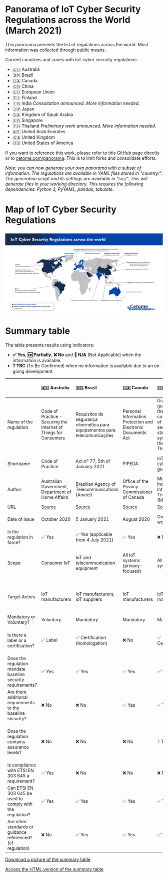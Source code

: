 # Panorama of IoT Cyber Security Regulations across the World (March 2021)
This panorama presents the list of regulations across the world.
Most information was collected through public means.

Current countries and zones with IoT cyber security regulations:
- 🇦🇺 Australia
- 🇧🇷 Brazil 
- 🇨🇦 Canada
- 🇨🇳 China
- 🇪🇺 European Union
- 🇫🇮 Finland
- 🇮🇳 India *Consultation announced. More information needed.*
- 🇯🇵 Japan
- 🇸🇦 Kingdom of Saudi Arabia
- 🇸🇬 Singapore
- 🇹🇭 Thailand *Preliminary work announced. More information needed.*
- 🇦🇪 United Arab Emirates
- 🇬🇧 United Kingdom
- 🇺🇸 United States of America

If you want to reference this work, please refer to this GitHub page directly or to [cetome.com/panorama](https://cetome.com/panorama).
This is to limit forks and consolidate efforts.

*Note: you can now generate your own panorama with a subset of information. The regulations are available in YAML files stored in "country/". The generation script and its settings are available in "src/". This will generate files in your working directory. This requires the following dependencies: Python 3, PyYAML, pandas, tabulate.*

# Map of IoT Cyber Security Regulations
![map](map.png)

# Summary table
The table presents results using indicators:
- **✅ Yes**, **🆗 Partially**, **❌ No** and **🛑 N/A** (Not Applicable) when the information is available.
- **❔ TBC** (To Be Confirmed) when no information is available due to an on-going development.

|                                                              | 🇦🇺 Australia                                                                         | 🇧🇷 Brazil                                                                                        | 🇨🇦 Canada                                                                 | 🇨🇳 China                                                                                                    | 🇪🇺 European Union                                       | 🇪🇺 European Union                                                                                                                      | 🇫🇮 Finland                                            | 🇮🇳 India                                                       | 🇯🇵 Japan                                                                       | 🇸🇦 Kingdom of Saudi Arabia                                                                                      | 🇸🇬 Singapore                                                                        | 🇹🇭 Thailand                                                                  | 🇦🇪 United Arab Emirates                                                                      | 🇬🇧 United Kingdom                                                    | 🇺🇸 USA                                                                 | 🇺🇸 USA - California                                                                            | 🇺🇸 USA - Oregon                                                            |
|:-------------------------------------------------------------|:-------------------------------------------------------------------------------------|:-------------------------------------------------------------------------------------------------|:--------------------------------------------------------------------------|:------------------------------------------------------------------------------------------------------------|:--------------------------------------------------------|:---------------------------------------------------------------------------------------------------------------------------------------|:------------------------------------------------------|:---------------------------------------------------------------|:-------------------------------------------------------------------------------|:----------------------------------------------------------------------------------------------------------------|:------------------------------------------------------------------------------------|:-----------------------------------------------------------------------------|:---------------------------------------------------------------------------------------------|:---------------------------------------------------------------------|:-----------------------------------------------------------------------|:-----------------------------------------------------------------------------------------------|:---------------------------------------------------------------------------|
| Name of the regulation                                       | Code of Practice - Securing the Internet of Things for Consumers                     | Requisitos de segurança cibernética para equipamentos para telecomunicações                      | Personal Information Protection and Electronic Documents Act              | Draft guidelines for the construction of basic security standard systems for the Internet of Things ('IoT') | Regulation (EU) 2019/881                                | Articles 3(3)(e) and (f) of the Radio Equipment Directive 2014/53/EU                                                                   | Tietoturvamerkki                                      | Proposals for regulating consumer smart product cyber security | IoT Security Safety Framework                                                  | Internet of Things Regulatory Framework                                                                         | Cybersecurity labelling scheme                                                      | IoT cyber security regulations                                               | Internet of Things Regulatory Policy                                                         | Proposals for regulating consumer smart product cyber security       | H.R. 1668 - IoT Cybersecurity Improvement Act of 2020                  | Senate Bill No. 327 - Information privacy: connected devices                                   | House Bill 2395                                                            |
| Shortname                                                    | Code of Practice                                                                     | Act nº 77, 5th of January 2021                                                                   | PIPEDA                                                                    | IoT cybersecurity guidelines                                                                                | Cybersecurity Act                                       | RED                                                                                                                                    | Finnish Cybersecurity Label                           | Secure by Design                                               | IoT-SSF                                                                        | IoT Regulatory Framework                                                                                        | CSL                                                                                 | 🛑 N/A                                                                       | IoT Regulatory Policy                                                                        | Secure by Design                                                     | IoT Cybersecurity Improvement Act of 2020                              | SB-327                                                                                         | HB 2395                                                                    |
| Author                                                       | Australian Government, Department of Home Affairs                                    | Brazilian Agency of Telecommunications (Anatel)                                                  | Office of the Privacy Commissioner of Canada                              | Ministry of Industry and Information Technology (MIIT)                                                      | European Commission                                     | European Commission                                                                                                                    | Finnish transport and communication agency (Traficom) | Department for Digital, Media, Culture and Science             | Ministry of Economy, Trade and Industry (METI)                                 | Communication and Information Technology Commission                                                             | Cyber Security Agency of Singapore (CSA)                                            | Office of the National Broadcasting and Telecommunications Commission (NBTC) | Telecommunications Regulatory Authority                                                      | Department for Digital, Media, Culture and Science                   | Congress                                                               | California State Senate                                                                        | Oregon House of Representatives                                            |
| URL                                                          | [Source](https://www.homeaffairs.gov.au/reports-and-pubs/files/code-of-practice.pdf) | [Source](https://www.anatel.gov.br/legislacao/atos-de-certificacao-de-produtos/2021/1505-ato-77) | [Source](https://www.priv.gc.ca/en/privacy-topics/technology/gd_iot_man/) | [Source](https://www.miit.gov.cn/gzcy/yjzj/art/2021/art_de99ecee64884ecda932604c32631b76.html)              | [Source](https://eur-lex.europa.eu/eli/reg/2019/881/oj) | [Source](https://circabc.europa.eu/ui/group/43315f45-aaa7-44dc-9405-a86f639003fe/library/60d59d6f-52ed-45db-979a-f406904fe999/details) | [Source](https://tietoturvamerkki.fi/en/)             | 🛑 N/A                                                         | [Source](https://www.meti.go.jp/policy/netsecurity/wg1/IoT-SSF_ver1.0_eng.pdf) | [Source](https://www.citc.gov.sa/en/RulesandSystems/RegulatoryDocuments/Documents/IoT_REGULATORY_FRAMEWORK.pdf) | [Source](https://www.csa.gov.sg/programmes/cybersecurity-labelling/about-cls)       | 🛑 N/A                                                                       | [Source](https://www.tra.gov.ae/assets/8oQGhqPt.pdf.aspx)                                    | [Source](https://www.gov.uk/government/collections/secure-by-design) | [Source](https://www.congress.gov/bill/116th-congress/house-bill/1668) | [Source](https://leginfo.legislature.ca.gov/faces/billTextClient.xhtml?bill_id=201720180SB327) | [Source](https://olis.leg.state.or.us/liz/2019R1/Measures/Overview/HB2395) |
| Date of issue                                                | October 2020                                                                         | 5 January 2021                                                                                   | August 2020                                                               | On-going work                                                                                               | On-going work for IoT                                   | On-going work for cybersecurity                                                                                                        | 2020                                                  | On-going work                                                  | 5 November 2020                                                                | September 2019                                                                                                  | October 2020                                                                        | On-going work                                                                | 22 March 2018                                                                                | On-going work                                                        | 12 April 2020                                                          | 28 September 2018                                                                              | 16 April 2019                                                              |
| Is the regulation in force?                                  | ✅ Yes                                                                               | ✅ Yes (applicable from 4 July 2021)                                                             | ✅ Yes                                                                    | ❌ No                                                                                                       | ✅ Yes (not applicable to IoT yet)                      | ❌ No                                                                                                                                  | ✅ Yes                                                | ❌ No                                                          | ✅ Yes                                                                         | ✅ Yes                                                                                                          | ✅ Yes                                                                              | ❌ No                                                                        | ✅ Yes                                                                                       | ❌ No                                                                | ✅ Yes                                                                 | ✅ Yes                                                                                         | ✅ Yes                                                                     |
| Scope                                                        | Consumer IoT                                                                         | IoT and telecommunication equipment                                                              | All IoT systems (privacy-focused)                                         | All IoT systems                                                                                             | All IoT systems                                         | Internet-connected devices                                                                                                             | Consumer IoT                                          | Consumer IoT                                                   | All IoT devices and systems                                                    | All IoT systems                                                                                                 | Consumer IoT                                                                        | ❔ TBC                                                                       | Radio and Telecommunications Terminal Equipment providing IoT Service, IoT service providers | Consumer IoT                                                         | All IoT devices and systems                                            | Consumer IoT                                                                                   | Consumer IoT                                                               |
| Target Actors                                                | IoT manufacturers                                                                    | IoT manufacturers, IoT suppliers                                                                 | IoT manufacturers                                                         | IoT manufacturers                                                                                           | IoT manufacturers                                       | IoT manufacturers                                                                                                                      | IoT manufacturers                                     | IoT manufacturers (producers) and distributors                 | IoT manufacturers                                                              | IoT manufacturers, IoT service providers                                                                        | IoT manufacturers, Consumers                                                        | ❔ TBC                                                                       | IoT manufacturers, IoT service providers                                                     | IoT manufacturers (producers) and distributors                       | Federal agencies owning or controlling IoT devices and systems         | IoT manufacturers                                                                              | IoT manufacturers                                                          |
| Mandatory or Voluntary?                                      | Voluntary                                                                            | Mandatory                                                                                        | Mandatory                                                                 | Mandatory                                                                                                   | Mandatory                                               | Mandatory                                                                                                                              | Voluntary                                             | Mandatory                                                      | Voluntary                                                                      | Mandatory                                                                                                       | Voluntary                                                                           | Mandatory (❔ TBC)                                                           | Mandatory                                                                                    | Mandatory                                                            | Mandatory                                                              | Mandatory                                                                                      | Mandatory                                                                  |
| Is there a label or a certification?                         | ✅ Label                                                                             | ✅ Certification (homologation)                                                                  | ❌ No                                                                     | ✅ Certification                                                                                            | ✅ Label                                                | ❌ No                                                                                                                                  | ✅ Label                                              | ✅ Label                                                       | ❌ No                                                                          | ❌ No                                                                                                           | ✅ Label (levels 1 and 2), ✅ Certification (levels 3 and 4)                        | ❔ TBC                                                                       | ❌ No                                                                                        | ✅ Label                                                             | ❌ No                                                                  | ❌ No                                                                                          | ❌ No                                                                      |
| Does the regulation mandate baseline security requirements?  | ✅ Yes                                                                               | ✅ Yes                                                                                           | ✅ Yes                                                                    | ✅ Yes                                                                                                      | ✅ Yes                                                  | ✅ Yes                                                                                                                                 | ✅ Yes                                                | ✅ Yes                                                         | ❌ No                                                                          | ✅ Yes                                                                                                          | ✅ Yes                                                                              | ❔ TBC                                                                       | ✅ Yes                                                                                       | ✅ Yes                                                               | ✅ Yes                                                                 | ✅ Yes                                                                                         | ✅ Yes                                                                     |
| Are there additional requirements to the baseline security?  | ❌ No                                                                                | ❌ No                                                                                            | ✅ Yes                                                                    | ✅ Yes                                                                                                      | ❌ No                                                   | ❌ No                                                                                                                                  | ✅ Yes                                                | ✅ Yes                                                         | 🛑 N/A                                                                         | ❌ No                                                                                                           | ✅ Yes                                                                              | ❔ TBC                                                                       | ✅ Yes                                                                                       | ✅ Yes                                                               | ✅ Yes                                                                 | ❌ No                                                                                          | ❌ No                                                                      |
| Does the regulation contains assurance levels?               | ❌ No                                                                                | ❌ No                                                                                            | ❌ No                                                                     | ❔ TBC                                                                                                      | ✅ Yes                                                  | ❌ No                                                                                                                                  | ✅ Yes                                                | ❌ No                                                          | 🛑 N/A                                                                         | ❌ No                                                                                                           | ✅ Yes, 4 levels (self-assessment to third-party verification by an accredited lab) | ❔ TBC                                                                       | ❌ No                                                                                        | ❌ No                                                                | ❌ No                                                                  | ❌ No                                                                                          | ❌ No                                                                      |
| Is compliance with ETSI EN 303 645 a requirement?            | ✅ Yes                                                                               | ❌ No                                                                                            | ❌ No                                                                     | ❌ No                                                                                                       | ❔ TBC (very likely to be ✅ Yes)                       | ❌ No                                                                                                                                  | ✅ Yes                                                | ❔ TBC (very likely to be ✅ Yes)                              | ❌ No                                                                          | ❌ No                                                                                                           | ✅ Yes                                                                              | ❔ TBC                                                                       | ❌ No                                                                                        | ❔ TBC (very likely to be ✅ Yes)                                    | ❌ No                                                                  | ❌ No                                                                                          | ❌ No                                                                      |
| Can ETSI EN 303 645 be used to comply with the regulation?   | ✅ Yes                                                                               | ✅ Yes                                                                                           | ✅ Yes                                                                    | ✅ Yes                                                                                                      | ✅ Yes                                                  | ✅ Yes                                                                                                                                 | ✅ Yes                                                | ✅ Yes                                                         | ✅ Yes                                                                         | ✅ Yes                                                                                                          | ✅ Yes                                                                              | ❔ TBC                                                                       | ✅ Yes                                                                                       | ✅ Yes                                                               | 🆗 Partially                                                           | ✅ Yes                                                                                         | ✅ Yes                                                                     |
| Are other standards or guidance referenced? (cf. regulation) | ❌ No                                                                                | ✅ Yes                                                                                           | ✅ Yes                                                                    | ✅ Yes                                                                                                      | ❌ No                                                   | ❌ No                                                                                                                                  | ✅ Yes                                                | ❌ No                                                          | ✅ Yes                                                                         | ❌ No                                                                                                           | ✅ Yes                                                                              | ❔ TBC                                                                       | ❌ No                                                                                        | ❌ No                                                                | ❌ No                                                                  | ❌ No                                                                                          | ❌ No                                                                      |

[Download a picture of the summary table](table.png)

[Access the HTML version of the summary table](https://cetome.com/panorama)
